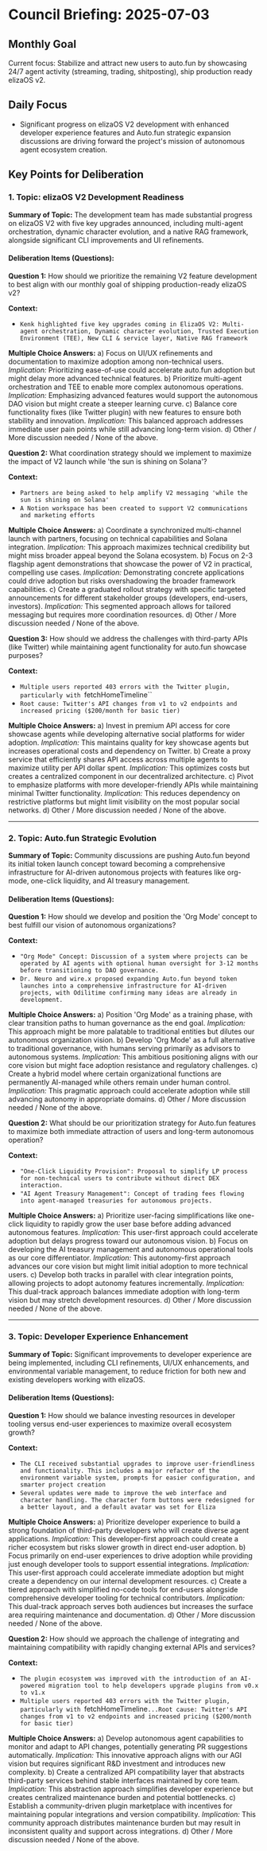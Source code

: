 # Council Briefing: 2025-07-03

## Monthly Goal

Current focus: Stabilize and attract new users to auto.fun by showcasing 24/7 agent activity (streaming, trading, shitposting), ship production ready elizaOS v2.

## Daily Focus

- Significant progress on elizaOS V2 development with enhanced developer experience features and Auto.fun strategic expansion discussions are driving forward the project's mission of autonomous agent ecosystem creation.

## Key Points for Deliberation

### 1. Topic: elizaOS V2 Development Readiness

**Summary of Topic:** The development team has made substantial progress on elizaOS V2 with five key upgrades announced, including multi-agent orchestration, dynamic character evolution, and a native RAG framework, alongside significant CLI improvements and UI refinements.

#### Deliberation Items (Questions):

**Question 1:** How should we prioritize the remaining V2 feature development to best align with our monthly goal of shipping production-ready elizaOS v2?

  **Context:**
  - `Kenk highlighted five key upgrades coming in ElizaOS V2: Multi-agent orchestration, Dynamic character evolution, Trusted Execution Environment (TEE), New CLI & service layer, Native RAG framework`

  **Multiple Choice Answers:**
    a) Focus on UI/UX refinements and documentation to maximize adoption among non-technical users.
        *Implication:* Prioritizing ease-of-use could accelerate auto.fun adoption but might delay more advanced technical features.
    b) Prioritize multi-agent orchestration and TEE to enable more complex autonomous operations.
        *Implication:* Emphasizing advanced features would support the autonomous DAO vision but might create a steeper learning curve.
    c) Balance core functionality fixes (like Twitter plugin) with new features to ensure both stability and innovation.
        *Implication:* This balanced approach addresses immediate user pain points while still advancing long-term vision.
    d) Other / More discussion needed / None of the above.

**Question 2:** What coordination strategy should we implement to maximize the impact of V2 launch while 'the sun is shining on Solana'?

  **Context:**
  - `Partners are being asked to help amplify V2 messaging 'while the sun is shining on Solana'`
  - `A Notion workspace has been created to support V2 communications and marketing efforts`

  **Multiple Choice Answers:**
    a) Coordinate a synchronized multi-channel launch with partners, focusing on technical capabilities and Solana integration.
        *Implication:* This approach maximizes technical credibility but might miss broader appeal beyond the Solana ecosystem.
    b) Focus on 2-3 flagship agent demonstrations that showcase the power of V2 in practical, compelling use cases.
        *Implication:* Demonstrating concrete applications could drive adoption but risks overshadowing the broader framework capabilities.
    c) Create a graduated rollout strategy with specific targeted announcements for different stakeholder groups (developers, end-users, investors).
        *Implication:* This segmented approach allows for tailored messaging but requires more coordination resources.
    d) Other / More discussion needed / None of the above.

**Question 3:** How should we address the challenges with third-party APIs (like Twitter) while maintaining agent functionality for auto.fun showcase purposes?

  **Context:**
  - `Multiple users reported 403 errors with the Twitter plugin, particularly with `fetchHomeTimeline``
  - `Root cause: Twitter's API changes from v1 to v2 endpoints and increased pricing ($200/month for basic tier)`

  **Multiple Choice Answers:**
    a) Invest in premium API access for core showcase agents while developing alternative social platforms for wider adoption.
        *Implication:* This maintains quality for key showcase agents but increases operational costs and dependency on Twitter.
    b) Create a proxy service that efficiently shares API access across multiple agents to maximize utility per API dollar spent.
        *Implication:* This optimizes costs but creates a centralized component in our decentralized architecture.
    c) Pivot to emphasize platforms with more developer-friendly APIs while maintaining minimal Twitter functionality.
        *Implication:* This reduces dependency on restrictive platforms but might limit visibility on the most popular social networks.
    d) Other / More discussion needed / None of the above.

---


### 2. Topic: Auto.fun Strategic Evolution

**Summary of Topic:** Community discussions are pushing Auto.fun beyond its initial token launch concept toward becoming a comprehensive infrastructure for AI-driven autonomous projects with features like org-mode, one-click liquidity, and AI treasury management.

#### Deliberation Items (Questions):

**Question 1:** How should we develop and position the 'Org Mode' concept to best fulfill our vision of autonomous organizations?

  **Context:**
  - `"Org Mode" Concept: Discussion of a system where projects can be operated by AI agents with optional human oversight for 3-12 months before transitioning to DAO governance.`
  - `Dr. Neuro and wire.x proposed expanding Auto.fun beyond token launches into a comprehensive infrastructure for AI-driven projects, with Odilitime confirming many ideas are already in development.`

  **Multiple Choice Answers:**
    a) Position 'Org Mode' as a training phase, with clear transition paths to human governance as the end goal.
        *Implication:* This approach might be more palatable to traditional entities but dilutes our autonomous organization vision.
    b) Develop 'Org Mode' as a full alternative to traditional governance, with humans serving primarily as advisors to autonomous systems.
        *Implication:* This ambitious positioning aligns with our core vision but might face adoption resistance and regulatory challenges.
    c) Create a hybrid model where certain organizational functions are permanently AI-managed while others remain under human control.
        *Implication:* This pragmatic approach could accelerate adoption while still advancing autonomy in appropriate domains.
    d) Other / More discussion needed / None of the above.

**Question 2:** What should be our prioritization strategy for Auto.fun features to maximize both immediate attraction of users and long-term autonomous operation?

  **Context:**
  - `"One-Click Liquidity Provision": Proposal to simplify LP process for non-technical users to contribute without direct DEX interaction.`
  - `"AI Agent Treasury Management": Concept of trading fees flowing into agent-managed treasuries for autonomous projects.`

  **Multiple Choice Answers:**
    a) Prioritize user-facing simplifications like one-click liquidity to rapidly grow the user base before adding advanced autonomous features.
        *Implication:* This user-first approach could accelerate adoption but delays progress toward our autonomous vision.
    b) Focus on developing the AI treasury management and autonomous operational tools as our core differentiator.
        *Implication:* This autonomy-first approach advances our core vision but might limit initial adoption to more technical users.
    c) Develop both tracks in parallel with clear integration points, allowing projects to adopt autonomy features incrementally.
        *Implication:* This dual-track approach balances immediate adoption with long-term vision but may stretch development resources.
    d) Other / More discussion needed / None of the above.

---


### 3. Topic: Developer Experience Enhancement

**Summary of Topic:** Significant improvements to developer experience are being implemented, including CLI refinements, UI/UX enhancements, and environmental variable management, to reduce friction for both new and existing developers working with elizaOS.

#### Deliberation Items (Questions):

**Question 1:** How should we balance investing resources in developer tooling versus end-user experiences to maximize overall ecosystem growth?

  **Context:**
  - `The CLI received substantial upgrades to improve user-friendliness and functionality. This includes a major refactor of the environment variable system, prompts for easier configuration, and smarter project creation`
  - `Several updates were made to improve the web interface and character handling. The character form buttons were redesigned for a better layout, and a default avatar was set for Eliza`

  **Multiple Choice Answers:**
    a) Prioritize developer experience to build a strong foundation of third-party developers who will create diverse agent applications.
        *Implication:* This developer-first approach could create a richer ecosystem but risks slower growth in direct end-user adoption.
    b) Focus primarily on end-user experiences to drive adoption while providing just enough developer tools to support essential integrations.
        *Implication:* This user-first approach could accelerate immediate adoption but might create a dependency on our internal development resources.
    c) Create a tiered approach with simplified no-code tools for end-users alongside comprehensive developer tooling for technical contributors.
        *Implication:* This dual-track approach serves both audiences but increases the surface area requiring maintenance and documentation.
    d) Other / More discussion needed / None of the above.

**Question 2:** How should we approach the challenge of integrating and maintaining compatibility with rapidly changing external APIs and services?

  **Context:**
  - `The plugin ecosystem was improved with the introduction of an AI-powered migration tool to help developers upgrade plugins from v0.x to v1.x`
  - `Multiple users reported 403 errors with the Twitter plugin, particularly with `fetchHomeTimeline`...Root cause: Twitter's API changes from v1 to v2 endpoints and increased pricing ($200/month for basic tier)`

  **Multiple Choice Answers:**
    a) Develop autonomous agent capabilities to monitor and adapt to API changes, potentially generating PR suggestions automatically.
        *Implication:* This innovative approach aligns with our AGI vision but requires significant R&D investment and introduces new complexity.
    b) Create a centralized API compatibility layer that abstracts third-party services behind stable interfaces maintained by core team.
        *Implication:* This abstraction approach simplifies developer experience but creates centralized maintenance burden and potential bottlenecks.
    c) Establish a community-driven plugin marketplace with incentives for maintaining popular integrations and version compatibility.
        *Implication:* This community approach distributes maintenance burden but may result in inconsistent quality and support across integrations.
    d) Other / More discussion needed / None of the above.